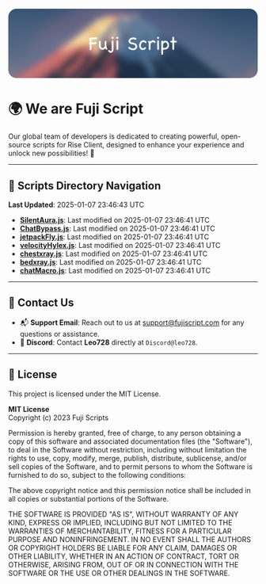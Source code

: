 ![Banner](.github/b.webp)

# 🌍 **We are Fuji Script**

Our global team of developers is dedicated to creating powerful, open-source scripts for Rise Client, designed to enhance your experience and unlock new possibilities! 🌟

---
<!-- SCRIPTS_NAVIGATION_START -->
## 📂 **Scripts Directory Navigation**

**Last Updated**: 2025-01-07 23:46:43 UTC

- **[SilentAura.js](scripts/SilentAura.js)**: Last modified on 2025-01-07 23:46:41 UTC
- **[ChatBypass.js](scripts/ChatBypass.js)**: Last modified on 2025-01-07 23:46:41 UTC
- **[jetpackFly.js](scripts/jetpackFly.js)**: Last modified on 2025-01-07 23:46:41 UTC
- **[velocityHylex.js](scripts/velocityHylex.js)**: Last modified on 2025-01-07 23:46:41 UTC
- **[chestxray.js](scripts/chestxray.js)**: Last modified on 2025-01-07 23:46:41 UTC
- **[bedxray.js](scripts/bedxray.js)**: Last modified on 2025-01-07 23:46:41 UTC
- **[chatMacro.js](scripts/chatMacro.js)**: Last modified on 2025-01-07 23:46:41 UTC

<!-- SCRIPTS_NAVIGATION_END -->

---

## 💬 **Contact Us**  
- 📬 **Support Email**: Reach out to us at [support@fujiscript.com](mailto:support@fujiscript.com) for any questions or assistance.  
- 💬 **Discord**: Contact **Leo728** directly at `Discord@leo728`.

---

## 📜 **License**

This project is licensed under the MIT License.  

**MIT License**  
Copyright (c) 2023 Fuji Scripts  

Permission is hereby granted, free of charge, to any person obtaining a copy of this software and associated documentation files (the "Software"), to deal in the Software without restriction, including without limitation the rights to use, copy, modify, merge, publish, distribute, sublicense, and/or sell copies of the Software, and to permit persons to whom the Software is furnished to do so, subject to the following conditions:  

The above copyright notice and this permission notice shall be included in all copies or substantial portions of the Software.  

THE SOFTWARE IS PROVIDED "AS IS", WITHOUT WARRANTY OF ANY KIND, EXPRESS OR IMPLIED, INCLUDING BUT NOT LIMITED TO THE WARRANTIES OF MERCHANTABILITY, FITNESS FOR A PARTICULAR PURPOSE AND NONINFRINGEMENT. IN NO EVENT SHALL THE AUTHORS OR COPYRIGHT HOLDERS BE LIABLE FOR ANY CLAIM, DAMAGES OR OTHER LIABILITY, WHETHER IN AN ACTION OF CONTRACT, TORT OR OTHERWISE, ARISING FROM, OUT OF OR IN CONNECTION WITH THE SOFTWARE OR THE USE OR OTHER DEALINGS IN THE SOFTWARE.  
